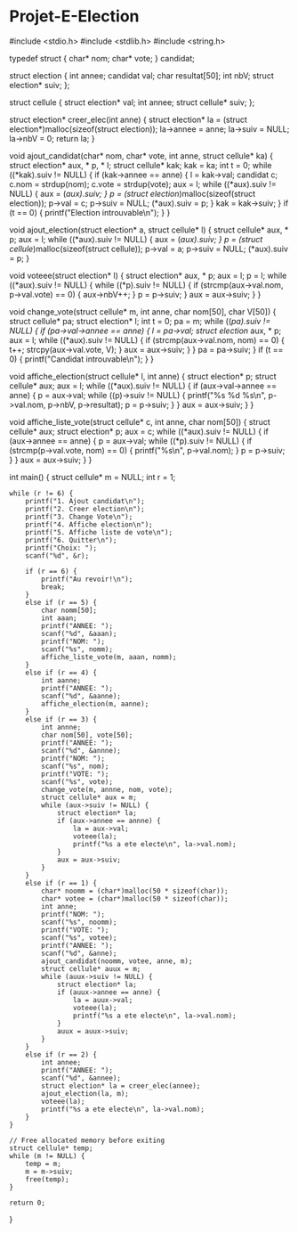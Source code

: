 # Projet-E-Election
#include <stdio.h>
#include <stdlib.h>
#include <string.h>

typedef struct {
    char* nom;
    char* vote;
} candidat;

struct election {
    int annee;
    candidat val;
    char resultat[50];
    int nbV;
    struct election* suiv;
};

struct cellule {
    struct election* val;
    int annee;
    struct cellule* suiv;
};

struct election* creer_elec(int anne) {
    struct election* la = (struct election*)malloc(sizeof(struct election));
    la->annee = anne;
    la->suiv = NULL;
    la->nbV = 0;
    return la;
}

void ajout_candidat(char* nom, char* vote, int anne, struct cellule* ka) {
    struct election* aux, * p, * l;
    struct cellule* kak;
    kak = ka;
    int t = 0;
    while ((*kak).suiv != NULL) {
        if (kak->annee == anne) {
            l = kak->val;
            candidat c;
            c.nom = strdup(nom);
            c.vote = strdup(vote);
            aux = l;
            while ((*aux).suiv != NULL) {
                aux = (*aux).suiv;
            }
            p = (struct election*)malloc(sizeof(struct election));
            p->val = c;
            p->suiv = NULL;
            (*aux).suiv = p;
        }
        kak = kak->suiv;
    }
    if (t == 0) {
        printf("Election introuvable\n");
    }
}

void ajout_election(struct election* a, struct cellule* l) {
    struct cellule* aux, * p;
    aux = l;
    while ((*aux).suiv != NULL) {
        aux = (*aux).suiv;
    }
    p = (struct cellule*)malloc(sizeof(struct cellule));
    p->val = a;
    p->suiv = NULL;
    (*aux).suiv = p;
}

void voteee(struct election* l) {
    struct election* aux, * p;
    aux = l;
    p = l;
    while ((*aux).suiv != NULL) {
        while ((*p).suiv != NULL) {
            if (strcmp(aux->val.nom, p->val.vote) == 0) {
                aux->nbV++;
            }
            p = p->suiv;
        }
        aux = aux->suiv;
    }
}

void change_vote(struct cellule* m, int anne, char nom[50], char V[50]) {
    struct cellule* pa;
    struct election* l;
    int t = 0;
    pa = m;
    while ((*pa).suiv != NULL) {
        if (pa->val->annee == anne) {
            l = pa->val;
            struct election* aux, * p;
            aux = l;
            while ((*aux).suiv != NULL) {
                if (strcmp(aux->val.nom, nom) == 0) {
                    t++;
                    strcpy(aux->val.vote, V);
                }
                aux = aux->suiv;
            }
        }
        pa = pa->suiv;
    }
    if (t == 0) {
        printf("Candidat introuvable\n");
    }
}

void affiche_election(struct cellule* l, int anne) {
    struct election* p;
    struct cellule* aux;
    aux = l;
    while ((*aux).suiv != NULL) {
        if (aux->val->annee == anne) {
            p = aux->val;
            while ((p)->suiv != NULL) {
                printf("%s %d %s\n", p->val.nom, p->nbV, p->resultat);
                p = p->suiv;
            }
        }
        aux = aux->suiv;
    }
}

void affiche_liste_vote(struct cellule* c, int anne, char nom[50]) {
    struct cellule* aux;
    struct election* p;
    aux = c;
    while ((*aux).suiv != NULL) {
        if (aux->annee == anne) {
            p = aux->val;
            while ((*p).suiv != NULL) {
                if (strcmp(p->val.vote, nom) == 0) {
                    printf("%s\n", p->val.nom);
                }
                p = p->suiv;
            }
        }
        aux = aux->suiv;
    }
}

int main() {
    struct cellule* m = NULL;
    int r = 1;

    while (r != 6) {
        printf("1. Ajout candidat\n");
        printf("2. Creer election\n");
        printf("3. Change Vote\n");
        printf("4. Affiche election\n");
        printf("5. Affiche liste de vote\n");
        printf("6. Quitter\n");
        printf("Choix: ");
        scanf("%d", &r);

        if (r == 6) {
            printf("Au revoir!\n");
            break;
        }
        else if (r == 5) {
            char nomm[50];
            int aaan;
            printf("ANNEE: ");
            scanf("%d", &aaan);
            printf("NOM: ");
            scanf("%s", nomm);
            affiche_liste_vote(m, aaan, nomm);
        }
        else if (r == 4) {
            int aanne;
            printf("ANNEE: ");
            scanf("%d", &aanne);
            affiche_election(m, aanne);
        }
        else if (r == 3) {
            int annne;
            char nom[50], vote[50];
            printf("ANNEE: ");
            scanf("%d", &annne);
            printf("NOM: ");
            scanf("%s", nom);
            printf("VOTE: ");
            scanf("%s", vote);
            change_vote(m, annne, nom, vote);
            struct cellule* aux = m;
            while (aux->suiv != NULL) {
                struct election* la;
                if (aux->annee == annne) {
                    la = aux->val;
                    voteee(la);
                    printf("%s a ete electe\n", la->val.nom);
                }
                aux = aux->suiv;
            }
        }
        else if (r == 1) {
            char* noomm = (char*)malloc(50 * sizeof(char));
            char* votee = (char*)malloc(50 * sizeof(char));
            int anne;
            printf("NOM: ");
            scanf("%s", noomm);
            printf("VOTE: ");
            scanf("%s", votee);
            printf("ANNEE: ");
            scanf("%d", &anne);
            ajout_candidat(noomm, votee, anne, m);
            struct cellule* auux = m;
            while (auux->suiv != NULL) {
                struct election* la;
                if (auux->annee == anne) {
                    la = auux->val;
                    voteee(la);
                    printf("%s a ete electe\n", la->val.nom);
                }
                auux = auux->suiv;
            }
        }
        else if (r == 2) {
            int annee;
            printf("ANNEE: ");
            scanf("%d", &annee);
            struct election* la = creer_elec(annee);
            ajout_election(la, m);
            voteee(la);
            printf("%s a ete electe\n", la->val.nom);
        }
    }

    // Free allocated memory before exiting
    struct cellule* temp;
    while (m != NULL) {
        temp = m;
        m = m->suiv;
        free(temp);
    }

    return 0;
}
